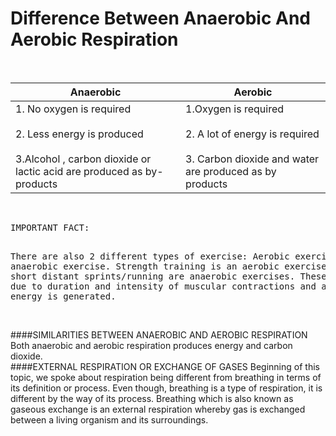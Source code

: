 # Difference Between Anaerobic And Aerobic Respiration

<br>

| Anaerobic | Aerobic |
| -- | -- |
| 1. No oxygen is required<br><br>2. Less energy is produced<br><br>3.Alcohol , carbon dioxide or lactic acid are produced as by-products | 1.Oxygen is required<br><br>2. A lot of energy is required<br><br>3. Carbon dioxide and water are produced as  by products |


<br>
<pre>
IMPORTANT FACT:

There are also 2 different types of exercise: Aerobic exercise and anaerobic exercise. Strength training is an aerobic exercise whilst short distant sprints/running are anaerobic exercises. These 2 differ due to duration and intensity of muscular contractions and also from how energy is generated.
</pre>

<br>
####SIMILARITIES BETWEEN ANAEROBIC AND AEROBIC RESPIRATION
Both anaerobic and aerobic respiration produces energy and carbon dioxide.

<br>
####EXTERNAL RESPIRATION OR EXCHANGE OF GASES
Beginning of this topic, we spoke about respiration being different from breathing in terms of its definition or process. Even though, breathing is a type of respiration, it is different by the way of its process. Breathing which is also known as gaseous exchange is an external respiration whereby gas is exchanged between a living organism and its surroundings.

